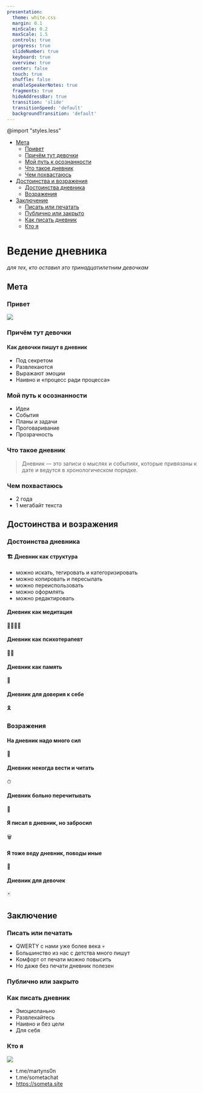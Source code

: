 ```yaml
---
presentation:
  theme: white.css
  margin: 0.1
  minScale: 0.2
  maxScale: 1.5
  controls: true
  progress: true
  slideNumber: true
  keyboard: true
  overview: true
  center: false
  touch: true
  shuffle: false
  enableSpeakerNotes: true
  fragments: true
  hideAddressBar: true
  transition: 'slide'
  transitionSpeed: 'default'
  backgroundTransition: 'default'
---
```


@import "styles.less"

<!-- slide id="toc" -->

- [Мета](#мета)
  - [Привет](#привет)
  - [Причём тут девочки](#причём-тут-девочки)
  - [Мой путь к осознанности](#мой-путь-к-осознанности)
  - [Что такое дневник](#что-такое-дневник)
  - [Чем похвастаюсь](#чем-похвастаюсь)
- [Достоинства и возражения](#достоинства-и-возражения)
  - [Достоинства дневника](#достоинства-дневника)
  - [Возражения](#возражения)
- [Заключение](#заключение)
  - [Писать или печатать](#писать-или-печатать)
  - [Публично или закрыто](#публично-или-закрыто)
  - [Как писать дневник](#как-писать-дневник)
  - [Кто я](#кто-я)

<!-- slide class="milestone" data-notes="" -->

# Ведение дневника
*для тех, кто оставил это тринадцатилетним девочкам*

<!-- slide class="milestone" data-notes="5 min"-->
## Мета

<!-- slide id="hi" data-notes="Меня зовут Мартын и вы можете меня знать по таким докладам как..."-->
### Привет

![](../assets/troy-mccryre.png)

<!-- slide data-notes="Дело в том, что у осталось такое предубеждение с детства. Однажды я в поисках листа бумаги открыл записную книжку и обнаружил в ней личные записи дочери лучшей подруги моей мамы. Я её закрыл сразу, почти. С тех пор, мнение не обновлялось вплоть до ведения собственного дневника" -->
### Причём тут девочки

<!-- slide -->
#### Как девочки пишут в дневник

- Под секретом <!-- .element: class="fragment" data-fragment-index="4" -->
- Развлекаются  <!-- .element: class="fragment" data-fragment-index="2" -->
- Выражают эмоции <!-- .element: class="fragment" data-fragment-index="1" -->
- Наивно и «процесс ради процесса»  <!-- .element: class="fragment" data-fragment-index="3" -->

<!-- slide -->
### Мой путь к осознанности

- Идеи  <!-- .element: class="fragment" data-fragment-index="1" -->
- События  <!-- .element: class="fragment" data-fragment-index="5" -->
- Планы и задачи  <!-- .element: class="fragment" data-fragment-index="3" -->
- Проговаривание  <!-- .element: class="fragment" data-fragment-index="4" -->
- Прозрачность <!-- .element: class="fragment" data-fragment-index="6" -->

<!-- slide data-notes="Выписывание мыслей и событий с привязкой к дате (в хронологическом порядке). Каждый из вас уже ведёт дневник так как в интернете полно сервисов связывающих вашу активность с датами."-->
### Что такое дневник

> Дневник — это записи о мыслях и событиях, которые привязаны к дате и ведутся в хронологическом порядке.

<!-- slide data-notes="Для сравнения: Война и Мир весит 6 мегабайт"-->
### Чем похвастаюсь

- 2 года  <!-- .element: class="fragment" data-fragment-index="1" -->
- 1 мегабайт текста  <!-- .element: class="fragment" data-fragment-index="2" -->
  
<!-- slide vertical=true data-notes="как именно пишешь; за сколько дней; чуть пояснений; побольше описания" data-background-image="../assets/diary-talk/full-diary-example.png" -->

<!-- ![](../assets/diary-talk/full-diary-example.png) -->


<!-- slide class="milestone" data-notes="12 min. Далее я расскажу про достоинства ведения дневника и возражения. Их получилось по 5 штук"-->
## Достоинства и возражения

<!-- slide -->
### Достоинства дневника

<!-- slide -->
#### 🏗 Дневник как структура

- можно искать, тегировать и категоризировать <!-- .element: class="fragment" data-fragment-index="1" -->
- можно копировать и пересылать <!-- .element: class="fragment" data-fragment-index="4" -->
- можно переиспользовать <!-- .element: class="fragment" data-fragment-index="2" -->
- можно оформлять <!-- .element: class="fragment" data-fragment-index="3" -->
- можно редактировать <!-- .element: class="fragment" data-fragment-index="5" -->

<!-- slide  class="emoji" data-notes="ℹ️ Можно без углубления и объяснений медитации; Дневник утешает «голоса»; Выслушивание лучше чем глушение; Некоторые мысли делают больно если их не высказать;"-->
#### Дневник как медитация

🧘‍♀️🧘‍♂️ 

<!-- slide  class="emoji" data-notes="Дневник помогает понять своё состояние — Примеры с прочтением дневников из прошлого; Дневник помогает формулировать мысли"-->
#### Дневник как психотерапевт

👨‍⚕️ 

<!-- slide  class="emoji" data-notes="Дневник — инструмент, который укрепляет память: описывая опыт, делаешь нейронные связи сильнее, разбирая ошибки — осознаешь и стараешься их не совершать. 🛑 Дневник лучше чем память: мозг неявно меняется и меняет память, а дневник — нет. 🛑 Я бы хотел привести пример как исказил какое-то событие, а в дневнике описано было точнее, но на практике я хорошо помню именно благодаря тому что записываю. 🛑 Вероника Нуркова и Элизабет Лофтус"-->
#### Дневник как память

🧠 


<!-- slide  class="emoji" data-notes="Пример с интуитивными догадками в дневнике, которые оказались верными 🛑 Примеры про отправку дневника в будущее себе и Саше 🛑 - стоит больше про практический опыт 🛑 пользовательский путь; что значит получить письмо от себя из прошлого; опиши эмоции" -->
#### Дневник для доверия к себе

🎗 

<!-- slide -->
### Возражения
 
<!-- slide  class="emoji" data-notes="Вы можете начать с малого и без готовой системы. Я дорабатывал свой дневник, привычки и требования постепенно. С самого начала это приносило мне удовольствие и пользу. У меня есть еженедельная задача на обработку дневника и есть привычка писать в него по несколько раз в день."-->
#### На дневник надо много сил

🔋

<!-- slide vertical=true data-background-image="../assets/diary-talk/diary-task-example.png" -->
<!-- ![](../assets/diary-talk/diary-task-example.png) -->

<!-- slide  class="emoji" data-notes="Написание и чтение дневника не обязанность, а развлечение. Избегания могу появиться если: дневник пишется одним большим куском, неупорядочен, смешан с задачами и обязательствами, уходит много времени каждый раз, не напоминает о себе, скрыт от глаз. Я пишу в Notion, но это не единственный инструмент. Попробуйте поиграться с этим и начините с малого: один раз утром, в обед или перед сном"-->
#### Дневник некогда вести и читать

⏱ 

<!-- slide vertical=true data-background-image="../assets/diary-talk/example-of-dairy.png" -->
<!-- ![](../assets/diary-talk/example-of-dairy.png) -->

<!-- slide  class="emoji" data-notes="Такое встречается, хотя сам не сталкивался. Это может быть связано с прошлыми заблуждениями, ложными решениями и травмирующими событиями. Если читать дневник больно, то это сигнал, что стоит обратиться за помощью или проработать это в дневнике." -->
#### Дневник больно перечитывать

🤕 

<!-- slide vertical=true data-background-size="contain" data-background-image="../assets/diary-talk/day-dairy-example.png"-->
<!-- ![](../assets/diary-talk/day-dairy-example.png) -->

<!-- slide  class="emoji" data-notes="Возможно вы поставили завышенную планку и затраты не стоили результата. Вы можете вести дневник так как вам нравится, а не как «надо». Ещё возможен «провал с отказом». это когда я привязываюсь ко времени и частоте, но не укладываюсь и перестаю следовать плану совсем." -->
#### Я писал в дневник, но забросил

🗑 

<!-- slide class="emoji" data-notes="Пожалуйста, делитесь со мной своим опытом и открытиями в ведении дневника"-->
#### Я тоже веду дневник, поводы иные

🤝

<!-- slide class="emoji" data-notes="это предупреждение и сексизм. Ни девочки, ни женщины, ни я, ни даже Аллах не ответственны за то, что вы совмеваетесь в ведении дневника" -->
#### Дневник для девочек

🃏

<!-- slide class="milestone" -->
## Заключение

<!-- slide data-notes="ℹ️ стоит покороче без ухода в другой контекст"-->
### Писать или печатать

- QWERTY с нами уже более века 💀 <!-- .element: class="fragment" data-fragment-index="2" -->
- Большинство из нас с детства много пишут <!-- .element: class="fragment" data-fragment-index="1" -->
- Комфорт от печати можно повысить <!-- .element: class="fragment" data-fragment-index="3" -->
- Но даже без печати дневник полезен <!-- .element: class="fragment" data-fragment-index="4" -->

<!-- slide data-notes="ℹ️ Стоит напомнить о соцсетях и плавно перейти к инсте 🛑Доверие влияет на свободу описания личных переживаний. 🛑 По-умолчнаию стоит вести закрытый дневник. А по истечению времени можно делиться им с близкими или даже публиковать для всех желающих. 🛑 Для внешнего наблюдателя хочется быть лучшей версией себя, что может проявлятся в искажениям в социальных сетях. Тяжело доверять всем вокруг ведь кто угодно может начать пользоваться вашей наивностью." -->
### Публично или закрыто

<!-- slide data-notes="Пишите его так словно тринадцатилетняя девочка. А если бы я начал вести дневник с 13 лет, то мог бы лучше знать какие ошибки и успехи я совершал, а также лучше бы понимал прошлого себя с детства" -->
### Как писать дневник

- Эмоциоланьно
- Развлекайтесь
- Наивно и без цели
- Для себя

<!-- slide class="centered" data-notes="Я Мартын. Занимаюсь не только тем, что пишу в днeвник. Я Фронтендер и Скрам-мастер. В работе дневник мне помогает быстрее принимать решения и учиться на ошибках. Сейчас нахожусь в поиске команд и проектов." -->
### Кто я

![](../assets/m-i.jpg)

- t.me/martyns0n
- t.me/sometachat
- https://someta.site